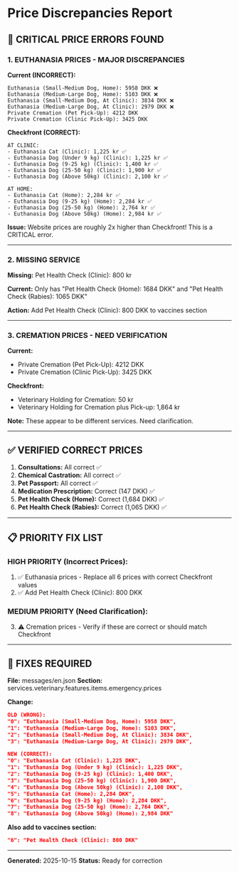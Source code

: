 # Price Discrepancies Report

## 🚨 CRITICAL PRICE ERRORS FOUND

### 1. EUTHANASIA PRICES - MAJOR DISCREPANCIES

**Current (INCORRECT):**
```
Euthanasia (Small-Medium Dog, Home): 5958 DKK ❌
Euthanasia (Medium-Large Dog, Home): 5103 DKK ❌
Euthanasia (Small-Medium Dog, At Clinic): 3834 DKK ❌
Euthanasia (Medium-Large Dog, At Clinic): 2979 DKK ❌
Private Cremation (Pet Pick-Up): 4212 DKK
Private Cremation (Clinic Pick-Up): 3425 DKK
```

**Checkfront (CORRECT):**
```
AT CLINIC:
- Euthanasia Cat (Clinic): 1,225 kr ✅
- Euthanasia Dog (Under 9 kg) (Clinic): 1,225 kr ✅
- Euthanasia Dog (9-25 kg) (Clinic): 1,400 kr ✅
- Euthanasia Dog (25-50 kg) (Clinic): 1,900 kr ✅
- Euthanasia Dog (Above 50kg) (Clinic): 2,100 kr ✅

AT HOME:
- Euthanasia Cat (Home): 2,284 kr ✅
- Euthanasia Dog (9-25 kg) (Home): 2,284 kr ✅
- Euthanasia Dog (25-50 kg) (Home): 2,764 kr ✅
- Euthanasia Dog (Above 50kg) (Home): 2,984 kr ✅
```

**Issue:** Website prices are roughly 2x higher than Checkfront! This is a CRITICAL error.

---

### 2. MISSING SERVICE

**Missing:** Pet Health Check (Clinic): 800 kr

**Current:** Only has "Pet Health Check (Home): 1684 DKK" and "Pet Health Check (Rabies): 1065 DKK"

**Action:** Add Pet Health Check (Clinic): 800 DKK to vaccines section

---

### 3. CREMATION PRICES - NEED VERIFICATION

**Current:**
- Private Cremation (Pet Pick-Up): 4212 DKK
- Private Cremation (Clinic Pick-Up): 3425 DKK

**Checkfront:**
- Veterinary Holding for Cremation: 50 kr
- Veterinary Holding for Cremation plus Pick-up: 1,864 kr

**Note:** These appear to be different services. Need clarification.

---

## ✅ VERIFIED CORRECT PRICES

1. **Consultations:** All correct ✅
2. **Chemical Castration:** All correct ✅
3. **Pet Passport:** All correct ✅
4. **Medication Prescription:** Correct (147 DKK) ✅
5. **Pet Health Check (Home):** Correct (1,684 DKK) ✅
6. **Pet Health Check (Rabies):** Correct (1,065 DKK) ✅

---

## 📋 PRIORITY FIX LIST

### HIGH PRIORITY (Incorrect Prices):
1. ✅ Euthanasia prices - Replace all 6 prices with correct Checkfront values
2. ✅ Add Pet Health Check (Clinic): 800 DKK

### MEDIUM PRIORITY (Need Clarification):
3. ⚠️ Cremation prices - Verify if these are correct or should match Checkfront

---

## 🔧 FIXES REQUIRED

**File:** messages/en.json
**Section:** services.veterinary.features.items.emergency.prices

**Change:**
```json
OLD (WRONG):
"0": "Euthanasia (Small-Medium Dog, Home): 5958 DKK",
"1": "Euthanasia (Medium-Large Dog, Home): 5103 DKK",
"2": "Euthanasia (Small-Medium Dog, At Clinic): 3834 DKK",
"3": "Euthanasia (Medium-Large Dog, At Clinic): 2979 DKK",

NEW (CORRECT):
"0": "Euthanasia Cat (Clinic): 1,225 DKK",
"1": "Euthanasia Dog (Under 9 kg) (Clinic): 1,225 DKK",
"2": "Euthanasia Dog (9-25 kg) (Clinic): 1,400 DKK",
"3": "Euthanasia Dog (25-50 kg) (Clinic): 1,900 DKK",
"4": "Euthanasia Dog (Above 50kg) (Clinic): 2,100 DKK",
"5": "Euthanasia Cat (Home): 2,284 DKK",
"6": "Euthanasia Dog (9-25 kg) (Home): 2,284 DKK",
"7": "Euthanasia Dog (25-50 kg) (Home): 2,764 DKK",
"8": "Euthanasia Dog (Above 50kg) (Home): 2,984 DKK"
```

**Also add to vaccines section:**
```json
"6": "Pet Health Check (Clinic): 800 DKK"
```

---

**Generated:** 2025-10-15
**Status:** Ready for correction
